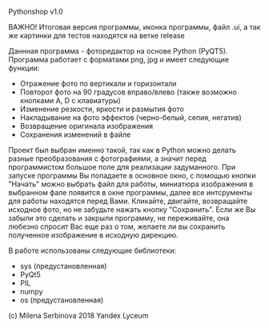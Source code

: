 Pythonshop v1.0

ВАЖНО! Итоговая версия программы, иконка программы, файл .ui, а так же картинки для тестов находятся на ветке release 

Даннная программа - фоторедактор на основе Python (PyQT5). Программа работает с форматами png, jpg и имеет следующие функции:
- Отражение фото по вертикали и горизонтали 
- Повторот фото на 90 градусов вправо/влево (также возможно кнопками A, D с клавиатуры)
- Изменение резкости, яркости и размытия фото 
- Накладывание на фото эффектов (черно-белый, сепия, негатив)
- Возвращение оригинала изображения
- Сохранения изменений в файле

Проект был выбран именно такой, так как в Python можно делать разные преобразования с фотографиями, а значит перед программистом 
большое поле для реализации задуманного. 
При запуске программы Вы попадаете в основное окно, с помощью кнопки "Начать" можно выбрать файл для работы, 
миниатюра изображения в выбранном фале появится в окне программы, далее все интсрументы для работы находятся перед Вами. Кликайте,
двигайте, возвращайте исходное фото, но не забудьте нажать кнопку "Сохранить". Если же Вы забыли это сделать и закрыли программу,
не переживайте, она любезно спросит Вас еще раз о том, желаете ли вы сохранить полученное изображение в исходную дирекцию.

В работе использованы следующие библиотеки: 
- sys (предустановленная)
- PyQt5
- PIL 
- numpy 
- os (предустановленная)

(c) Milena Serbinova 2018 Yandex Lyceum
